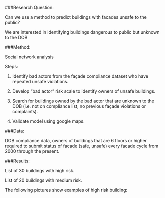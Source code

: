 ###Research Question:

Can we use a method to predict buildings with facades unsafe to the public?

We are interested in identifying buildings dangerous to public but unknown to the DOB

###Method:

Social network analysis

Steps:

1. Identify bad actors from the façade compliance dataset who have repeated unsafe violations. 

2. Develop “bad actor” risk scale to identify owners of unsafe buildings.

3. Search for buildings owned by the bad actor that are unknown to the DOB (i.e. not on compliance list, no previous façade violations or complaints).

4. Validate model using google maps.

###Data:

DOB compliance data, owners of buildings that are 6 floors or higher required to submit status of facade (safe, unsafe) every facade cycle from 2000 through the present.

###Results:

List of 30 buildings with high risk.

List of 20 buildings with medium risk.

The following pictures show examples of high risk building:




